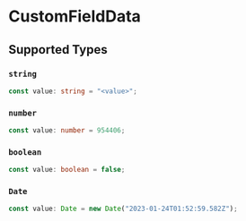 # CustomFieldData


## Supported Types

### `string`

```typescript
const value: string = "<value>";
```

### `number`

```typescript
const value: number = 954406;
```

### `boolean`

```typescript
const value: boolean = false;
```

### `Date`

```typescript
const value: Date = new Date("2023-01-24T01:52:59.582Z");
```

